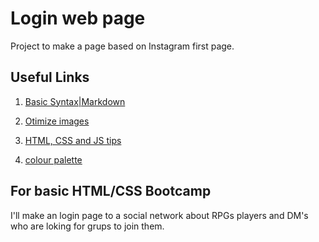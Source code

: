 # Login web page

Project to make a page based on Instagram first page.

## Useful Links

1. [Basic Syntax|Markdown](https://www.markdownguide.org/basic-syntax/)

2. [Otimize images](https://tinypng.com/)

3. [HTML, CSS and JS tips](https://developer.mozilla.org/en-US/)

4. [colour palette](https://paletadecores.com/)

## For basic HTML/CSS Bootcamp

I'll make an login page to a social network about RPGs players and DM's who are loking for grups to join them.
